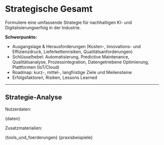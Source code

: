 # Strategische Gesamt
Formuliere eine umfassende Strategie für nachhaltigen KI- und Digitalisierungserfolg in der Industrie.

**Schwerpunkte:**
- Ausgangslage & Herausforderungen (Kosten-, Innovations- und Effizienzdruck, Lieferkettenrisiken, Qualitätsanforderungen)
- Schlüsselhebel: Automatisierung, Predictive Maintenance, Qualitätsanalyse, Prozessintegration, Datengetriebene Optimierung, Plattformen (IoT/Cloud)
- Roadmap: kurz-, mittel-, langfristige Ziele und Meilensteine
- Erfolgsfaktoren, Risiken, Lessons Learned

---

## Strategie-Analyse

Nutzerdaten:

{daten}

Zusatzmaterialien:

{tools_und_foerderungen}
{praxisbeispiele}